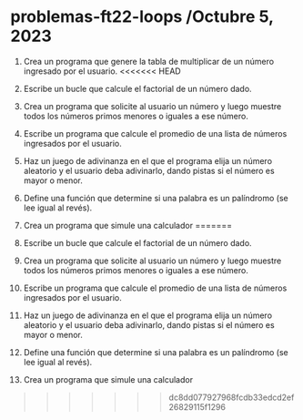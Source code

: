 # problemas-ft22-loops /Octubre 5, 2023

1. Crea un programa que genere la tabla de multiplicar de un número ingresado por el usuario.
<<<<<<< HEAD

2. Escribe un bucle que calcule el factorial de un número dado.

3. Crea un programa que solicite al usuario un número y luego muestre todos los números primos menores o iguales a ese número.

4. Escribe un programa que calcule el promedio de una lista de números ingresados por el usuario.

5. Haz un juego de adivinanza en el que el programa elija un número aleatorio y el usuario deba adivinarlo, dando pistas si el número es mayor o menor.

6. Define una función que determine si una palabra es un palíndromo (se lee igual al revés).

7. Crea un programa que simule una calculador
=======
2. Escribe un bucle que calcule el factorial de un número dado.

3. Crea un programa que solicite al usuario un número y luego muestre todos los números primos menores o iguales a ese número.
4. Escribe un programa que calcule el promedio de una lista de números ingresados por el usuario.
5. Haz un juego de adivinanza en el que el programa elija un número aleatorio y el usuario deba adivinarlo, dando pistas si el número es mayor o menor.
6. Define una función que determine si una palabra es un palíndromo (se lee igual al revés).
7. Crea un programa que simule una calculador
>>>>>>> dc8dd077927968fcdb33edcd2ef26829115f1296

